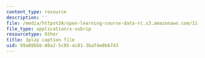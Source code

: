 ```yaml
---
content_type: resource
description: ''
file: /media/https%3A/open-learning-course-data-rc.s3.amazonaws.com/11-601-introduction-to-environmental-policy-and-planning-fall-2016/99a086bb88a25c85ac813baf4e0b6743_gj8RoTm9jxM.vtt
file_type: application/x-subrip
resourcetype: Other
title: 3play caption file
uid: 99a086bb-88a2-5c85-ac81-3baf4e0b6743
---
```

